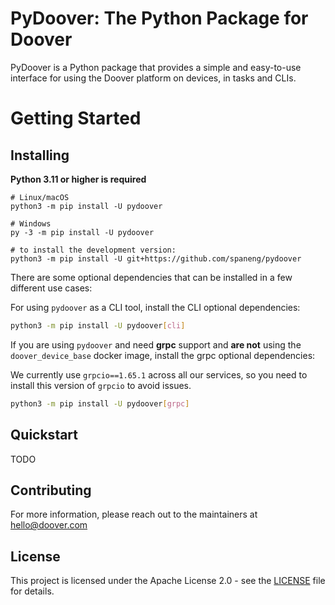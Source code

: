 # PyDoover: The Python Package for Doover

PyDoover is a Python package that provides a simple and easy-to-use interface for using the Doover platform on devices, in tasks and CLIs.

# Getting Started

## Installing
**Python 3.11 or higher is required**

```shell
# Linux/macOS
python3 -m pip install -U pydoover

# Windows
py -3 -m pip install -U pydoover

# to install the development version:
python3 -m pip install -U git+https://github.com/spaneng/pydoover
```

There are some optional dependencies that can be installed in a few different use cases:

For using `pydoover` as a CLI tool, install the CLI optional dependencies:
```bash
python3 -m pip install -U pydoover[cli]
```

If you are using `pydoover` and need **grpc** support and **are not** using the `doover_device_base` docker image, install the grpc optional dependencies:

We currently use `grpcio==1.65.1` across all our services, so you need to install this version of `grpcio` to avoid issues.
```bash
python3 -m pip install -U pydoover[grpc]
```

## Quickstart

TODO

## Contributing

For more information, please reach out to the maintainers at hello@doover.com

## License

This project is licensed under the Apache License 2.0 - see the [LICENSE](LICENSE) file for details.